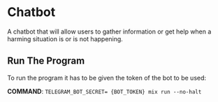 # Chatbot

A chatbot that will allow users to gather information or get help when a harming situation is or is not happening.

## Run The Program

To run the program it has to be given the token of the bot to be used:

**COMMAND**: `TELEGRAM_BOT_SECRET= {BOT_TOKEN} mix run --no-halt`
